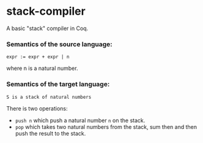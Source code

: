 # stack-compiler
A basic "stack" compiler in Coq.

### Semantics of the source language:

```
expr := expr + expr | n
```

where n is a natural number.

### Semantics of the target language:

```
S is a stack of natural numbers
```

There is two operations:
- `push n` which push a natural number `n` on the stack.
- `pop` which takes two natural numbers from the stack, sum then and then push the result to the stack.
